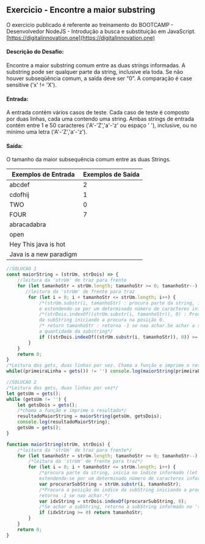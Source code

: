 ## Exercicio - Encontre a maior substring

O exercicio publicado é referente ao treinamento do BOOTCAMP - Desenvolvedor NodeJS -  Introdução a busca e substituição em JavaScript. [https://digitalinnovation.one](https://digitalinnovation.one)


#### Descrição do Desafio:

Encontre a maior substring comum entre as duas strings informadas. A substring pode ser qualquer parte da string, inclusive ela toda. Se não houver subseqüência comum, a saída deve ser “0”. A comparação é case sensitive ('x' != 'X').


#### Entrada:

A entrada contém vários casos de teste. Cada caso de teste é composto por duas linhas, cada uma contendo uma string. Ambas strings de entrada contém entre 1 e 50 caracteres ('A'-'Z','a'-'z' ou espaço ' '), inclusive, ou no mínimo uma letra ('A'-'Z','a'-'z').


#### Saída:

O tamanho da maior subsequência comum entre as duas Strings.

Exemplos de Entrada  | Exemplos de Saída
------------- | -------------
abcdef | 2
cdofhij | 1
TWO | 0
FOUR | 7
abracadabra |
open |
Hey This java is hot |
Java is a new paradigm |


```javascript
//SOLUCAO 1
const maiorString = (strUm, strDois) => {
    //leitura da 'strUm' de traz para frente
    for (let tamanhoStr = strUm.length; tamanhoStr >= 0; tamanhoStr--) {
       //leitura da 'strUm' de frente para traz
        for (let i = 0; i + tamanhoStr <= strUm.length; i++) {
            /*(strUm.substr(i, tamanhoStr) : procura parte da string, inicia no índice informado (i) 
            e estendendo-se por um determinado número de caracteres informado no 'tamanhoStr'.
            /*(strDois.indexOf((strUm.substr(i, tamanhoStr)), 0) : Procura a posição do indice 
            da subString iniciando a procura na posição 0.
            /* return tamanhoStr : retorna -1 se nao achar.Se achar a subString, retorna 
            a quantidade da substring*/
            if ((strDois.indexOf((strUm.substr(i, tamanhoStr)), 0)) >= 0) return tamanhoStr;
        }
    }
    return 0;
}   
/*Leitura dos gets, duas linhas por vez. Chama a função e imprime o resultado*/
while((primeiraLinha = gets()) != '') console.log(maiorString(primeiraLinha, gets())); 

//SOLUCAO 2
/*Leitura dos gets, duas linhas por vez*/
let getsUm = gets();
while (getsUm != '') {
    let getsDois = gets();
    /*chama a função e imprime o resultado*/
    resultadoMaiorString = maiorString(getsUm, getsDois);
    console.log(resultadoMaiorString);
    getsUm = gets();
}

function maiorString(strUm, strDois) {
    /*leitura da 'strUm' de traz para frente*/
    for (let tamanhoStr = strUm.length; tamanhoStr >= 0; tamanhoStr--) {
        /*leitura da 'strUm' de frente para traz*/
        for (let i = 0; i + tamanhoStr <= strUm.length; i++) {
            /*procura parte da string, inicia no índice informado (let i) e 
            estendendo-se por um determinado número de caracteres informado no 'let tamanhoStr'*/
            var procurarSubString = strUm.substr(i, tamanhoStr);
            /*Procura a posição do indice da subString iniciando a procura na posição 0.
            retorna -1 se nao achar.*/
            var idxString = strDois.indexOf(procurarSubString, 0);
            /*Se achar a subString, retorna a subString informado no 'tamanhoStr'*/
            if (idxString >= 0) return tamanhoStr;
        }
    }
    return 0;
}
```
